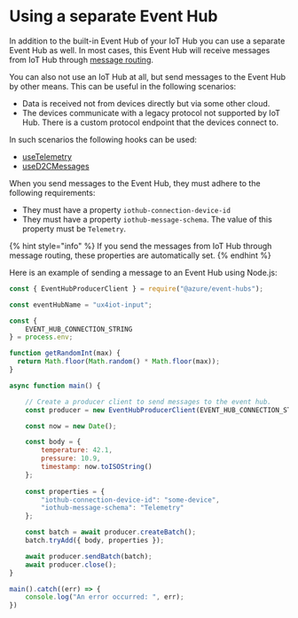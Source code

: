 # Using a separate Event Hub

In addition to the built-in Event Hub of your IoT Hub you can use a separate Event Hub as well. In most cases, this Event Hub will receive messages from IoT Hub through [message routing](https://docs.microsoft.com/en-us/azure/iot-hub/iot-hub-devguide-messages-d2c).

You can also not use an IoT Hub at all, but send messages to the Event Hub by other means. This can be useful in the following scenarios:

* Data is received not from devices directly but via some other cloud.
* The devices communicate with a legacy protocol not supported by IoT Hub. There is a custom protocol endpoint that the devices connect to.

In such scenarios the following hooks can be used:

* [useTelemetry](../using-react/hooks.md#usetelemetry)
* [useD2CMessages](../using-react/hooks.md#used-2-cmessages)

When you send messages to the Event Hub, they must adhere to the following requirements:

* They must have a property `iothub-connection-device-id`
* They must have a property `iothub-message-schema`. The value of this property must be `Telemetry`.

{% hint style="info" %}
If you send the messages from IoT Hub through message routing, these properties are automatically set.
{% endhint %}

Here is an example of sending a message to an Event Hub using Node.js:

```javascript
const { EventHubProducerClient } = require("@azure/event-hubs");

const eventHubName = "ux4iot-input";

const {
    EVENT_HUB_CONNECTION_STRING
} = process.env;

function getRandomInt(max) {
  return Math.floor(Math.random() * Math.floor(max));
}

async function main() {

    // Create a producer client to send messages to the event hub.
    const producer = new EventHubProducerClient(EVENT_HUB_CONNECTION_STRING, eventHubName);

    const now = new Date();

    const body = {
        temperature: 42.1,
        pressure: 10.9,
        timestamp: now.toISOString()
    };
    
    const properties = {
        "iothub-connection-device-id": "some-device",
        "iothub-message-schema": "Telemetry" 
    };

    const batch = await producer.createBatch();
    batch.tryAdd({ body, properties });

    await producer.sendBatch(batch);
    await producer.close();
}

main().catch((err) => {
    console.log("An error occurred: ", err);
})
```

